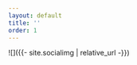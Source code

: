 ```yaml
---
layout: default
title: ''
order: 1
---
```


<style>img { width: 223px; margin: 0 auto; display: block; }</style>

![]({{- site.socialimg | relative_url -}})

